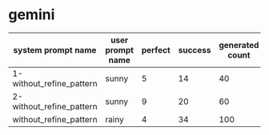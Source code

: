 # gemini

| system prompt name | user prompt name | perfect | success | generated count | 
|---|---|---|---|---|
| 1-without_refine_pattern | sunny | 5 | 14 | 40 | 
| 2-without_refine_pattern | sunny | 9 | 20 | 60 |
| without_refine_pattern   | rainy | 4 | 34 | 100 | 
